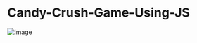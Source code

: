 # Candy-Crush-Game-Using-JS
![image](https://user-images.githubusercontent.com/62868878/129755388-c57c1dd5-5386-4f29-9984-c9710e5109d4.png)
